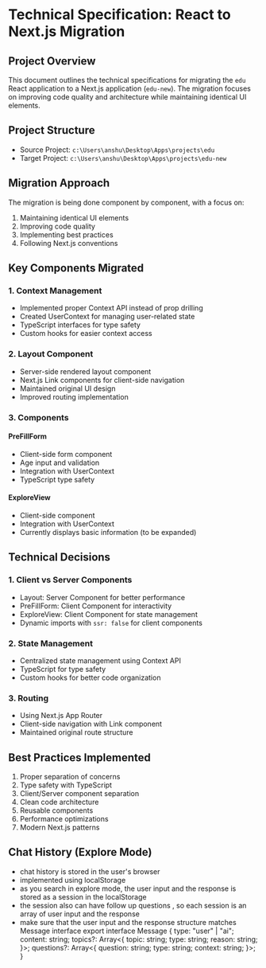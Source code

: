 # Technical Specification: React to Next.js Migration

## Project Overview

This document outlines the technical specifications for migrating the `edu` React application to a Next.js application (`edu-new`). The migration focuses on improving code quality and architecture while maintaining identical UI elements.

## Project Structure

- Source Project: `c:\Users\anshu\Desktop\Apps\projects\edu`
- Target Project: `c:\Users\anshu\Desktop\Apps\projects\edu-new`

## Migration Approach

The migration is being done component by component, with a focus on:

1. Maintaining identical UI elements
2. Improving code quality
3. Implementing best practices
4. Following Next.js conventions

## Key Components Migrated

### 1. Context Management

- Implemented proper Context API instead of prop drilling
- Created UserContext for managing user-related state
- TypeScript interfaces for type safety
- Custom hooks for easier context access

### 2. Layout Component

- Server-side rendered layout component
- Next.js Link components for client-side navigation
- Maintained original UI design
- Improved routing implementation

### 3. Components

#### PreFillForm

- Client-side form component
- Age input and validation
- Integration with UserContext
- TypeScript type safety

#### ExploreView

- Client-side component
- Integration with UserContext
- Currently displays basic information (to be expanded)

## Technical Decisions

### 1. Client vs Server Components

- Layout: Server Component for better performance
- PreFillForm: Client Component for interactivity
- ExploreView: Client Component for state management
- Dynamic imports with `ssr: false` for client components

### 2. State Management

- Centralized state management using Context API
- TypeScript for type safety
- Custom hooks for better code organization

### 3. Routing

- Using Next.js App Router
- Client-side navigation with Link component
- Maintained original route structure

## Best Practices Implemented

1. Proper separation of concerns
2. Type safety with TypeScript
3. Client/Server component separation
4. Clean code architecture
5. Reusable components
6. Performance optimizations
7. Modern Next.js patterns

## Chat History (Explore Mode)

- chat history is stored in the user's browser
- implemented using localStorage
- as you search in explore mode, the user input and the response is stored as a session in the localStorage
- the session also can have follow up questions , so each session is an array of user input and the response
- make sure that the user input and the response structure matches Message interface
  export interface Message {
  type: "user" | "ai";
  content: string;
  topics?: Array<{
  topic: string;
  type: string;
  reason: string;
  }>;
  questions?: Array<{
  question: string;
  type: string;
  context: string;
  }>;
  }

